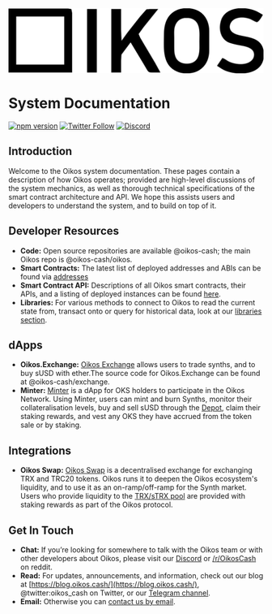<img class="rounded-image" src="img/logos/oikos-text-logo.svg" class="oikos-logo" />

# System Documentation

[![npm version](https://badge.fury.io/js/%40oikos%2Foikos.svg)](https://badge.fury.io/js/%40oikos%2Foikos)
[![Twitter Follow](https://img.shields.io/twitter/follow/oikos_cash.svg?label=oikos_cash&style=social)](https://twitter.com/oikos_cash)
[![Discord](https://img.shields.io/discord/696732796323889233?style=social)](https://discord.gg/7KVqe9)

## Introduction

Welcome to the Oikos system documentation. These pages contain a description of how Oikos operates; provided are high-level discussions of the system mechanics, as well as thorough technical specifications of the smart contract architecture and API. We hope this assists users and developers to understand the system, and to build on top of it.

## Developer Resources

- **Code:** Open source repositories are available @oikos-cash; the main Oikos repo is @oikos-cash/oikos.
- **Smart Contracts:** The latest list of deployed addresses and ABIs can be found via [addresses](addresses)
- **Smart Contract API:** Descriptions of all Oikos smart contracts, their APIs, and a listing of deployed instances can be found [here](contracts).
- **Libraries:** For various methods to connect to Oikos to read the current state from, transact onto or query for historical data, look at our [libraries section](libraries/index.md).

## dApps

- **Oikos.Exchange:** [Oikos Exchange](https://oikos.exchange) allows users to trade synths, and to buy sUSD with ether.The source code for Oikos.Exchange can be found at @oikos-cash/exchange.
- **Minter:** [Minter](https:/minter.oikos.cash) is a dApp for OKS holders to participate in the Oikos Network. Using Minter, users can mint and burn Synths, monitor their collateralisation levels, buy and sell sUSD through the [Depot](contracts/Depot.md), claim their staking rewards, and vest any OKS they have accrued from the token sale or by staking.


## Integrations


- **Oikos Swap:** [Oikos Swap](https://swap.oikos.cash/) is a decentralised exchange for exchanging TRX and TRC20 tokens. Oikos runs it to deepen the Oikos ecosystem's liquidity, and to use it as an on-ramp/off-ramp for the Synth market. Users who provide liquidity to the [TRX/sTRX pool](https://uniswap.exchange/swap/0x42456D7084eacF4083f1140d3229471bbA2949A8) are provided with staking rewards as part of the Oikos protocol.

## Get In Touch

- **Chat:** If you’re looking for somewhere to talk with the Oikos team or with other developers about Oikos, please visit our [Discord](https://discordapp.com/invite/7KVqe9) or [/r/OikosCash](https://reddit.com/r/OikosCash) on reddit.
- **Read:** For updates, announcements, and information, check out our blog at [https://blog.oikos.cash/](https://blog.oikos.cash/), @twitter:oikos_cash on Twitter, or our [Telegram channel](https://t.me/oikoscash).
- **Email:** Otherwise you can [contact us by email](https://www.oikos.cash/contact-us).
